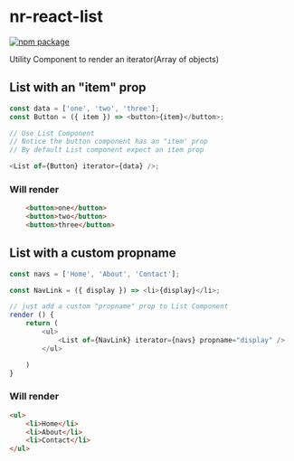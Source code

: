 # nr-react-list

[![npm package][npm-badge]][npm]

Utility Component to render an iterator(Array of objects)

## List with an "item" prop

```javascript
const data = ['one', 'two', 'three'];
const Button = ({ item }) => <button>{item}</button>;

// Use List Component
// Notice the button component has an "item' prop
// By default List component expect an item prop

<List of={Button} iterator={data} />;
```

### Will render

```html
    <button>one</button>
    <button>two</button>
    <button>three</button>
```

## List with a custom propname

```javascript
const navs = ['Home', 'About', 'Contact'];

const NavLink = ({ display }) => <li>{display}</li>;

// just add a custom "propname" prop to List Component
render () {
    return (
        <ul>
            <List of={NavLink} iterator={navs} propname="display" />
        </ul>

    )
}
```

### Will render

```html
<ul>
    <li>Home</li>
    <li>About</li>
    <li>Contact</li>
</ul>
```

[npm-badge]: https://img.shields.io/npm/v/npm-package.png?style=flat-square;
[npm]: https://www.npmjs.org/package/npm-package
